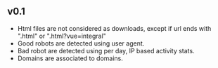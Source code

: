 
## v0.1

* Html files are not considered as downloads, except if url ends with ".html" or ".html?vue=integral"
* Good robots are detected using user agent.
* Bad robot are detected using per day, IP based activity stats.
* Domains are associated to domains.

